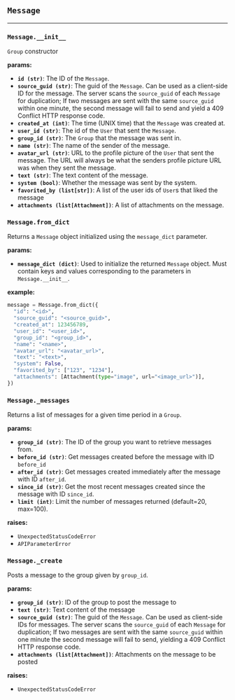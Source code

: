 ## `Message`
---
### `Message.__init__`
`Group` constructor
    
**params:**
- **`id (str)`**: The ID of the `Message`.
- **`source_guid (str)`**: The guid of the `Message`. Can be used as a client-side
ID for the message. The server scans the `source_guid` of each `Message` for
duplication; If two messages are sent with the same `source_guid` within one
minute, the second message will fail to send and yield a 409 Conflict HTTP 
response code.
- **`created_at (int)`**: The time (UNIX time) that the `Message` was created at.
- **`user_id (str)`**: The id of the `User` that sent the `Message`.
- **`group_id (str)`**: The `Group` that the message was sent in.
- **`name (str)`**: The name of the sender of the message.
- **`avatar_url (str)`**: URL to the profile picture of the `User` that sent the 
message. The URL will always be what the senders profile picture URL was when
they sent the message.
- **`text (str)`**: The text content of the message.
- **`system (bool)`**: Whether the message was sent by the system.
- **`favorited_by (list[str])`**: A list of the user ids of `User`s that liked the
message
- **`attachments (list[Attachment])`**: A list of attachments on the message.


### `Message.from_dict`
Returns a `Message` object initialized using the `message_dict` parameter.
    
**params:**
- **`message_dict (dict)`**: Used to initialize the returned `Message` object.
Must contain keys and values corresponding to the parameters in 
`Message.__init__`.

**example:**

```py
message = Message.from_dict({
  "id": "<id>",
  "source_guid": "<source_guid>",
  "created_at": 123456789,
  "user_id": "<user_id>",
  "group_id": "<group_id>",
  "name": "<name>",
  "avatar_url": "<avatar_url>",
  "text": "<text>",
  "system": False,
  "favorited_by": ["123", "1234"],
  "attachments": [Attachment(type="image", url="<image_url>")],
})
```

### `Message._messages`
Returns a list of messages for a given time period in a `Group`.
    
**params:**
- **`group_id (str)`**: The ID of the group you want to retrieve messages from.
- **`before_id (str)`**: Get messages created before the message with ID 
`before_id`
- **`after_id (str)`**: Get messages created immediately after the message with
ID `after_id`.
- **`since_id (str)`**: Get the most recent messages created since the message
with ID `since_id`.
- **`limit (int)`**: Limit the number of messages returned (default=20, max=100).

**raises:**
- `UnexpectedStatusCodeError`
- `APIParameterError`

### `Message._create`
Posts a message to the group given by `group_id`.
    
**params:**
- **`group_id (str)`**: ID of the group to post the message to
- **`text (str)`**: Text content of the message
- **`source_guid (str)`**: The guid of the `Message`. Can be used as client-side
IDs for messages. The server scans the `source_guid` of each `Message` for
duplication; If two messages are sent with the same `source_guid` within one
minute the second message will fail to send, yielding a 409 Conflict HTTP 
response code.
- **`attachments (list[Attachment])`**: Attachments on the message to be posted

**raises:**
- `UnexpectedStatusCodeError`
